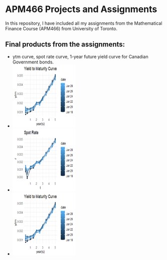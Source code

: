 # APM466 Projects and Assignments
In this repository, I have included all my assignments from the Mathematical Finance Course (APM466) from University of Toronto. 
## Final products from the assignments: 
- ytm curve, spot rate curve, 1-year future yield curve for Canadian Government bonds. 
- <img src = "https://raw.githubusercontent.com/rhungc/APM466-Projects-and-Assignments/main/ytm%20plot.png" width = "200" height = "200">
- <img src = "https://raw.githubusercontent.com/rhungc/APM466-Projects-and-Assignments/main/spot%20rate%20plot.png" width = "200" height = "200">
- <img src = "https://raw.githubusercontent.com/rhungc/APM466-Projects-and-Assignments/main/ytm%20plot.png" width = "200" height = "200">
